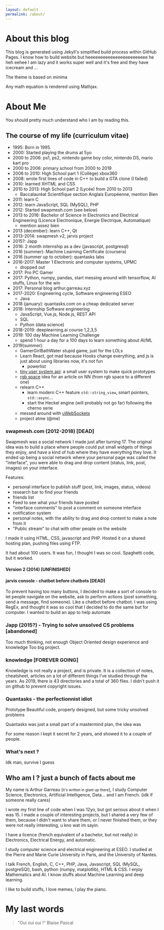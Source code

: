 ```yaml
---
layout: default
permalink: /about/
---
```


# About this blog

This blog is generated using Jekyll's simplified build process within GitHub Pages.
I know how to build website but heeeeeeeeeeeeeeeeeeeeeeee he heh eehee I am lazy and
it works super well and it's free and they have icecream and ...

The theme is based on minima

Any math equation is rendered using Mathjax.

# About Me

You should pretty much understand who I am by reading this.

## The course of my life (curriculum vitae)

* 1995: Born in 1995.
* 2000: Started playing the drums at 5yo
* 2000 to 2006: ps1, ps2, nintendo game boy color, nintendo DS, mario kart pro
* 2000 to 2006: primary school from 2000 to 2019
* 2006 to 2010: High School part 1 (Collège) xbox360
* 2008: wrote first lines of code in C++ to build a GTA clone (I failed)
* 2010: learned XHTML and CSS
* 2010 to 2013: High School part 2 (Lycée) from 2010 to 2013
  * Baccalauréat Scientifique section Anglais Européenne, mention Bien
* 2011: learn C
* 2012: learn JavaScript, SQL (MySQL), PHP
* 2012: Started swapmesh.com (see below)
* 2013 to 2016: Bachelor of Science in Electronics and Electrical Engineering (Licence Electronique, Energie Electrique, Automatique)
  * mention assez bien
* 2013 (december): learn C++, Qt
* 2013-2014: swapmesh v2, jarvis project
* 2015?: Japp
* 2016: 2 month internship as a dev (javascript, postgresql)
* 2016 (summer): Machine Learning Certificate (coursera)
* 2016 (summer up to october): quantasks labs
* 2016-2017: Master 1 Electronic and computer systems, UPMC
  * dropped out
* 2017: Pro PC Gamer
* 2017: Python, numpy, pandas, start messing around with tensorflow, AI stuffs, Linux for the win
* 2017: Personal blog arthur.garreau.xyz
* 2017-2020: Engineering cycle, Software engineering ESEO
  * Java
* 2018 (january): quantasks.com on a cheap dedicated server
* 2018: Internship Software engineering
  * JavaScript, Vue.js, Node.js, REST API
  * SQL
  * Python (data science)
* 2018-2019: deeplearning.ai course 1,2,3,5
* 2019: 100 day Machine Learning Challenge
  * spend 1 hour a day for a 100 days to learn something about AI/ML
* 2019(summer):
  * GamerGirlBathWater stupid game, just for the LOLs
  * Learn React, got mad because Hooks change everything, and js is just about using libraries now, it's not fun
    * powerlist
  * [tiny user system api](https://github.com/GarreauArthur/tiny_user_system_api): a small user system to make quick prototypes
  * [rgb space](https://github.com/GarreauArthur/rgbspace) idea for an article on NN (from rgb space to a different one)
  * relearn C++
    * learn modern C++ feature `std::string_view`, smart pointers, `std::async`...
    * start the Heckel engine (will probably not go far) following the cherno serie
  * messed around with [uWebSockets]()
  * project atme (@me)

### swapmesh.com (2012-2018) [DEAD]

Swapmesh was a social network I made just after turning 17.
The original idea was to build a place where people could put small widgets of
things they enjoy, and have a kind of hub where they have everything they love.
It ended up being a social network where your personal page was called the
"interface", you were able to drag and drop content (status, link, post, images)
on your interface.

Features:

* personal interface to publish stuff (post, link, images, status, videos)
* research bar to find your friends
* friends list
* Feed to see what your friends have posted
* "interface comments" to post a comment on someone interface
* notification system
* personal notes, with the ability to drag and drop content to make a note from it
* "Public stream" to chat with other people on the website

I made it using HTML, CSS, javascript and PHP. Hosted it on a shared hosting plan,
pushing files using FTP.

It had about 100 users.
It was fun, I thought I was so cool. Spaghetti code, but it worked.

#### Version 2 (2014) [UNFINISHED]

#### jarvis console - chatbot before chatbots [DEAD]

To prevent having too many buttons, I decided to make a sort of console to let
people navigate on the website, ask to perform actions (post something, send a
message, find someone). Like a chatbot before chatbot. I was using RegEx, and
thought it was so cool that I decided to do the same but for computer. I wanted
to build an app to help automate 

### Japp (2015?) - Trying to solve unsolved CS problems [abandoned]

Too much thinking, not enough Object Oriented design experience and knowledge
Too big project.
### knowledge [FOREVER GOING]

Knowledge is not really a project, and is private. It is a collection of notes,
cheatsheet, articles on a lot of different things I've studied through the years.
As 2019, there is 43 directories and a total of 360 files. I didn't push it on
github to prevent copyright issues.

### Quantasks - the perfectionnist idiot

Prototype
Beautiful code, properly designed, but some tricky unsolved problems

Quantasks was just a small part of a mastermind plan, the idea was

For some reason I kept it secret for 2 years, and showed it to a couple of people.


### What's next ?

Idk man, survive I guess

## Who am I ? just a bunch of facts about me

My name is Arthur Garreau (<small>it's written in giant up there</small>), I
study Computer Science, Electronics, Artificial Intelligence, Data... and I am
French. (idk if someone really cares)

I wrote my first line of code when I was 12yo, but got serious about it when I
was 15. I made a couple of interesting projects, but I shared a very few of
them, because I didn't want to share them, or I never finished them, or they
were not really interesting, u kno wat im sayin.

I have a licence (french equivalent of a bachelor, but not really) in
Electronics, Electrical Energy, and automatic.

I study computer science and electrical engineering at ESEO.
I studied at the Pierre and Marie Curie University in Paris, and the University
of Nantes.

I talk French, English, C, C++, PHP, Java, Javascript, SQL (MySQL, postgreSQl),
bash, python (numpy, matplotlib), HTML & CSS. I enjoy Mathematics and AI. I
know stuffs about Machine Learning and deep learning. 

I like to build stuffs, I love memes, I play the piano.

# My last words

> "Oui oui oui !" Blaise Pascal

